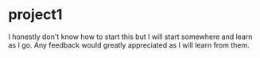 # project1
I honestly don't know how to start this but I will start somewhere and learn as I go. Any feedback would greatly appreciated as I will learn from them.
